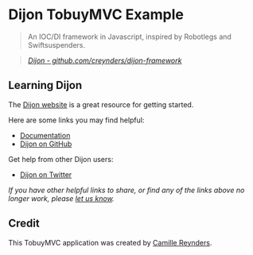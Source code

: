 # Dijon TobuyMVC Example

> An IOC/DI framework in Javascript, inspired by Robotlegs and Swiftsuspenders.

> _[Dijon - github.com/creynders/dijon-framework](https://github.com/creynders/dijon-framework)_


## Learning Dijon

The [Dijon website](https://github.com/creynders/dijon-framework) is a great resource for getting started.

Here are some links you may find helpful:

* [Documentation](http://creynders.github.com/dijon-framework/docs)
* [Dijon on GitHub](https://github.com/creynders/dijon-framework)

Get help from other Dijon users:

* [Dijon on Twitter](http://twitter.com/camillereynders)

_If you have other helpful links to share, or find any of the links above no longer work, please [let us know](https://github.com/tastejs/tobuymvc/issues)._


## Credit

This TobuyMVC application was created by [Camille Reynders](http://www.creynders.be).
